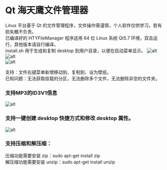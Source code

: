 # Qt 海天鹰文件管理器
Linux 平台基于 Qt 的文件管理程序，文件操作需谨慎，个人软件仅供学习，若有损失概不负责。  
已编译好的 HTYFileManager 程序适用 64 位 Linux 系统 Qt5.7 环境，双击运行，其他版本请自行编译。  
install.sh 用于生成和复制 desktop 到用户目录，以便在启动菜单显示。
![alt](homepage.png)  
![alt](preview.jpg)  
![alt](preview_table.png)

支持：文件右键菜单新增移动到、复制到、设为壁纸。  
已知问题：无法获取挂载的分区，无法删除多个文件，无法删除非空的文件夹。

### 支持MP3的ID3V1信息
![alt](ID3.png)

### 支持一键创建 desktop 快捷方式和修改 desktop 属性。  
![alt](desktop_property.jpg)

### 支持压缩和解压缩：
压缩功能需要安装 zip：sudo apt-get install zip  
解压缩功能需要安装 unzip：sudo apt-get install unzip